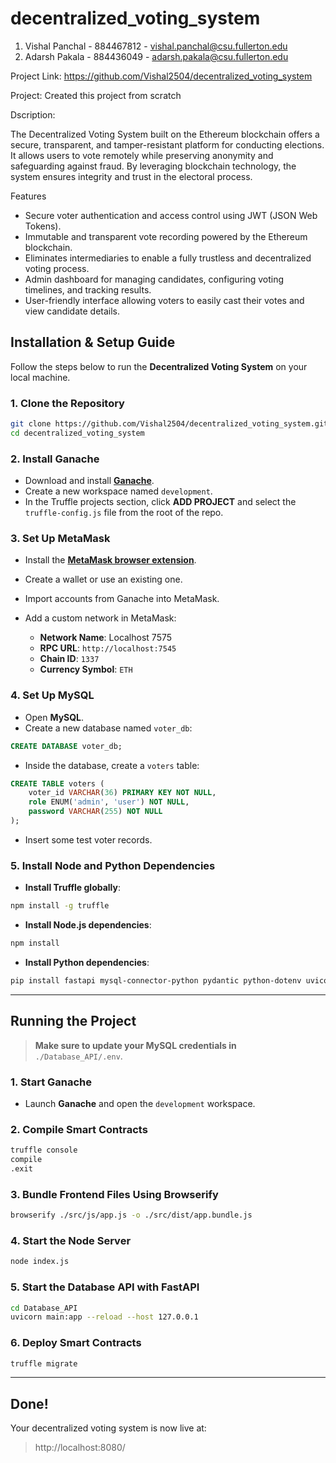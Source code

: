 # decentralized_voting_system

1. Vishal Panchal - 884467812 - vishal.panchal@csu.fullerton.edu
2. Adarsh Pakala - 884436049 - adarsh.pakala@csu.fullerton.edu

Project Link:
https://github.com/Vishal2504/decentralized_voting_system

Project:
Created this project from scratch

Dscription:

The Decentralized Voting System built on the Ethereum blockchain offers a secure, transparent, and tamper-resistant platform for conducting elections. It allows users to vote remotely while preserving anonymity and safeguarding against fraud. By leveraging blockchain technology, the system ensures integrity and trust in the electoral process.

Features
 - Secure voter authentication and access control using JWT (JSON Web Tokens).
 - Immutable and transparent vote recording powered by the Ethereum blockchain.
 - Eliminates intermediaries to enable a fully trustless and decentralized voting process.
 - Admin dashboard for managing candidates, configuring voting timelines, and tracking results.
 - User-friendly interface allowing voters to easily cast their votes and view candidate details.


## Installation & Setup Guide

Follow the steps below to run the **Decentralized Voting System** on your local machine.

### 1. Clone the Repository

```bash
git clone https://github.com/Vishal2504/decentralized_voting_system.git
cd decentralized_voting_system
```

### 2. Install Ganache

* Download and install **[Ganache](https://trufflesuite.com/ganache/)**.
* Create a new workspace named `development`.
* In the Truffle projects section, click **ADD PROJECT** and select the `truffle-config.js` file from the root of the repo.

### 3. Set Up MetaMask

* Install the **[MetaMask browser extension](https://metamask.io/)**.
* Create a wallet or use an existing one.
* Import accounts from Ganache into MetaMask.
* Add a custom network in MetaMask:

  * **Network Name**: Localhost 7575
  * **RPC URL**: `http://localhost:7545`
  * **Chain ID**: `1337`
  * **Currency Symbol**: `ETH`

### 4. Set Up MySQL

* Open **MySQL**.
* Create a new database named `voter_db`:

```sql
CREATE DATABASE voter_db;
```

* Inside the database, create a `voters` table:

```sql
CREATE TABLE voters (
    voter_id VARCHAR(36) PRIMARY KEY NOT NULL,
    role ENUM('admin', 'user') NOT NULL,
    password VARCHAR(255) NOT NULL
);
```

* Insert some test voter records.

###  5. Install Node and Python Dependencies

* **Install Truffle globally**:

```bash
npm install -g truffle
```

* **Install Node.js dependencies**:

```bash
npm install
```

* **Install Python dependencies**:

```bash
pip install fastapi mysql-connector-python pydantic python-dotenv uvicorn uvicorn[standard] PyJWT
```

---

##  Running the Project

>  **Make sure to update your MySQL credentials in** `./Database_API/.env`.

###  1. Start Ganache

* Launch **Ganache** and open the `development` workspace.

### 2. Compile Smart Contracts

```bash
truffle console
compile
.exit
```

### 3. Bundle Frontend Files Using Browserify

```bash
browserify ./src/js/app.js -o ./src/dist/app.bundle.js
```

### 4. Start the Node Server

```bash
node index.js
```

### 5. Start the Database API with FastAPI

```bash
cd Database_API
uvicorn main:app --reload --host 127.0.0.1
```

### 6. Deploy Smart Contracts

```bash
truffle migrate
```

---

## Done!

Your decentralized voting system is now live at:

> http://localhost:8080/

